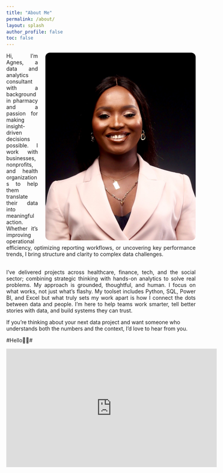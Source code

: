 ```yaml
---
title: "About Me"
permalink: /about/
layout: splash
author_profile: false
toc: false
---
```

<img src="/assets/images/about.jpg" alt="Agnes Ekpo" width="400" align="right" style="margin-left: 20px; border-radius: 12px;">

<div style="text-align: justify;">
Hi, I’m Agnes, a data and analytics consultant with a background in pharmacy and a passion for making insight-driven decisions possible. I work with businesses, nonprofits, and health organizations to help them translate their data into meaningful action. Whether it’s improving operational efficiency, optimizing reporting workflows, or uncovering key performance trends, I bring structure and clarity to complex data challenges. <br><br>

I’ve delivered projects across healthcare, finance, tech, and the social sector; combining strategic thinking with hands-on analytics to solve real problems. My approach is grounded, thoughtful, and human. I focus on what works, not just what’s flashy. My toolset includes Python, SQL, Power BI, and Excel but what truly sets my work apart is how I connect the dots between data and people. I’m here to help teams work smarter, tell better stories with data, and build systems they can trust.  </div>

If you’re thinking about your next data project and want someone who understands both the numbers and the context, I’d love to hear from you.

#Hello👋🏽#
<iframe width="560" height="315" src="https://www.youtube.com/embed/YOUR_VIDEO_ID" frameborder="0" allow="accelerometer; autoplay; clipboard-write; encrypted-media; gyroscope; picture-in-picture" allowfullscreen></iframe>
